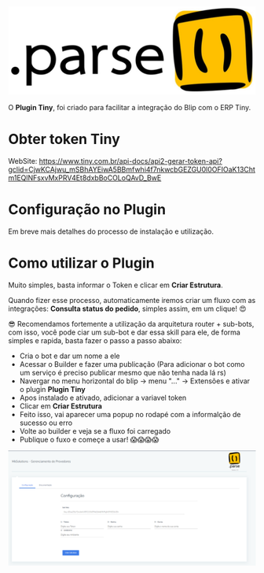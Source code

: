 

![N|Solid](https://raw.githubusercontent.com/Wilkor/img-clonebots/main/logoParseHorizontal.jpeg)


O **Plugin Tiny**, foi criado para facilitar a integração do Blip com o ERP Tiny. 


# Obter token Tiny
WebSite: https://www.tiny.com.br/api-docs/api2-gerar-token-api?gclid=CjwKCAjwu_mSBhAYEiwA5BBmfwhi4f7nkwcbGEZGU0l0OFIOaK13Chtm1EQlNFsxvMxPRV4Et8dxbBoCOLoQAvD_BwE

# Configuração no Plugin
Em breve mais detalhes do processo de instalação e utilização.
 
# Como utilizar o Plugin
 Muito simples, basta informar o Token e clicar em **Criar Estrutura**.
 
 Quando fizer esse processo, automaticamente iremos criar um fluxo com as integrações: **Consulta status do pedido**, simples assim, em um   clique! 😍
 
 😎 Recomendamos fortemente a utilização da arquitetura router + sub-bots, com isso, você pode ciar um sub-bot e dar essa skill para ele, de forma simples e rapida, basta fazer o passo a passo abaixo:
 
  - Cria o bot e dar um nome a ele
  - Acessar o Builder e  fazer uma publicação (Para adicionar o bot como um serviço é preciso publicar mesmo que não tenha nada lá rs)
  - Navergar no menu horizontal do blip -> menu "..."  -> Extensões e ativar o plugin **Plugin Tiny**
  - Apos instalado e ativado, adicionar a variavel token
  - Clicar em **Criar Estrutura**
  - Feito isso, vai aparecer uma popup no rodapé com a informalção de sucesso ou erro
  - Volte ao builder e veja se a fluxo foi carregado
  - Publique o fuxo e começe a usar!  😱😱😱😱
  
![N|Solid](https://raw.githubusercontent.com/Wilkor/doc-plugin-mksolutions/main/mksolutions.png)
 



